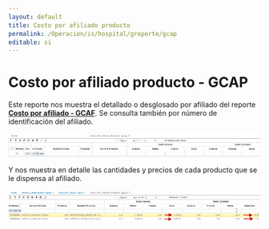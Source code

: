 ```yaml
---
layout: default
title: Costo por afiliado producto
permalink: /Operacion/is/hospital/greporte/gcap
editable: si
---
```


# Costo por afiliado producto - GCAP   

Este reporte nos muestra el detallado o desglosado por afiliado del reporte [**Costo por afiliado - GCAF**](http://docs.oasiscom.com/Operacion/is/hospital/greporte/gcaf).  Se consulta también por número de identificación del afiliado.  

![](gcap.png)  

Y nos muestra en detalle las cantidades y precios de cada producto que se le dispensa al afiliado.  

![](gcap1.png)

